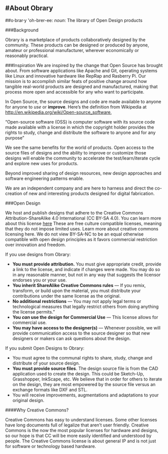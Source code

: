 ﻿#About Obrary
---


##o·brar·y \'oh-brer-ee:
*noun*:  The library of Open Design products

###Background

Obrary is a marketplace of products collaboratively designed by the community. These products can be designed or produced by anyone, amateur or professional manufacturer, wherever economically or reasonably practical.

###Inspiration
We are inspired by the change that Open Source has brought about.  From software applications like Apache  and Git, operating systems like Linux and innovative hardware like RepRap and Rasberry Pi.  Our mission is to accomplish similar feats of positive change around how tangible real-world products are designed and manufactured, making that process more open and accessible for any who want to participate. 

In Open Source, the source designs and code are made available to anyone for anyone to *use* or **improve**. Here’s the definition from Wikipedia at http://en.wikipedia.org/wiki/Open-source_software, 

 “Open-source software (OSS) is computer software with its source code made available with a license in which the copyright holder provides the rights to study, change and distribute the software to anyone and for any purpose”

We see the same benefits for the world of products. Open access to the source files of designs and the ability to improve or customize those designs will enable the community to accelerate the test/learn/iterate cycle and explore new uses for products.

Beyond improved sharing of design resources, new design approaches and software engineering patterns  enable.

We are an independent company and are here to harness and direct the co-creation of new and interesting products designed for digital fabrication.

###Open Design

We host and publish designs that adhere to the Creative Commons Attribution-ShareAlike 4.0 International (CC BY-SA 4.0).  You can learn more about this license [here](http://creativecommons.org/licenses/by-sa/4.0/) These are free culture compatible licenses, meaning that they do not impose limited uses.  Learn more about creative commons licensing here.  We do not view BY-SA-NC to be an equal otherwise compatible with open design principles as it favors commercial restriction over innovation and freedom. 


If you use designs from Obrary:

- **You must provide attribution.** You must give appropriate credit, provide a link to the license, and indicate if changes were made. You may do so in any reasonable manner, but not in any way that suggests the licensor endorses you or your use.
- **You inherit ShareAlike Creative Commons rules** — If you remix, transform, or build upon the material, you must distribute your contributions under the same license as the original.
- **No additional restrictions** — You may not apply legal terms or technological measures that legally restrict others from doing anything the license permits.”
- **You *can* use the design for Commercial Use** — This license allows for commercial use.
- **You may have access to the designer(s)** — Whenever possible, we will provide communication access to the source designer so that new designers or makers can ask questions about the design.

If you submit Open Designs to Obrary:

- You must agree to the communal rights to share, study, change and distribute of your source design.
- **You must provide source files**. The design source file is from the CAD application used to create the design. This could be Sketch-Up, Grasshopper, InkScape, etc. We believe that in order for others to iterate on the design, they are most empowered by the source file versus an exchange formats like DXF and STL.
- You will receive improvements, augmentations and adaptations to your original design. 

####Why Creative Commons?

Creative Commons has easy to understand licenses. Some other licenses have long documents full of legalize that aren’t user friendly. Creative Commons is the now the most popular licenses for hardware and designs, so our hope is that CC will be more easily identified and understood by people. The Creative Commons license is about general IP and is not just for software or technology based hardware.

